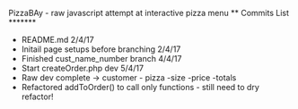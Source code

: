 PizzaBAy - raw javascript attempt at interactive pizza menu 
** Commits List *******
- README.md 2/4/17
- Initail page setups before branching 2/4/17
- Finished cust_name_number branch 4/4/17
- Start createOrder.php dev 5/4/17
- Raw dev complete -> customer - pizza -size -price -totals
- Refactored addToOrder() to call only functions - still need to dry refactor!
